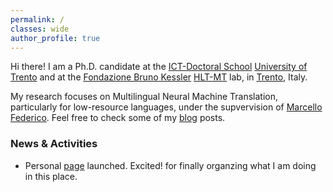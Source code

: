 ```yaml
---
permalink: /
classes: wide
author_profile: true
--- 
```


Hi there! I am a Ph.D. candidate at the <a href="http://ict.unitn.it/">ICT-Doctoral School</a> <a href="https://www.unitn.it/en">University of Trento</a> and at the <a href="https://www.fbk.eu/en/">Fondazione Bruno Kessler</a> <a href="https://ict.fbk.eu/units/hlt-mt/">HLT-MT</a> lab, in [Trento](https://goo.gl/maps/GS18r4G69J82), Italy.

My research focuses on Multilingual Neural Machine Translation, particularly for low-resource languages, under the supvervision of <a href="https://sites.google.com/site/marcellofedericohome/">Marcello Federico</a>. Feel free to check some of my [blog](https://surafelml.github.io/blog/) posts.
 
### News & Activities
  - Personal [page](https://surafelml.github.io) launched. Excited! for finally organzing what I am doing in this place.
